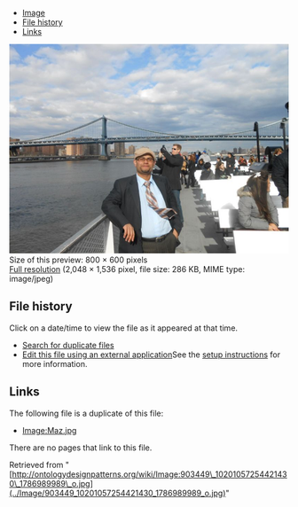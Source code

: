 * [Image](../Image/903449_10201057254421430_1786989989_o.jpg#file)
* [File history](../Image/903449_10201057254421430_1786989989_o.jpg#filehistory)
* [Links](../Image/903449_10201057254421430_1786989989_o.jpg#filelinks)

[![Image:903449 10201057254421430 1786989989 o.jpg](../images/thumb/f/fb/903449_10201057254421430_1786989989_o.jpg/800px-903449_10201057254421430_1786989989_o.jpg)](../images/f/fb/903449_10201057254421430_1786989989_o.jpg)  
Size of this preview: 800 × 600 pixels  
[Full resolution](../images/f/fb/903449_10201057254421430_1786989989_o.jpg)‎ (2,048 × 1,536 pixel, file size: 286 KB, MIME type: image/jpeg)

## File history

Click on a date/time to view the file as it appeared at that time.



  
* [Search for duplicate files](http://ontologydesignpatterns.org/wiki/Special:FileDuplicateSearch/903449_10201057254421430_1786989989_o.jpg "Special:FileDuplicateSearch/903449 10201057254421430 1786989989 o.jpg")
* [Edit this file using an external application](http://ontologydesignpatterns.org/wiki/index.php?title=Image:903449_10201057254421430_1786989989_o.jpg&action=edit&externaledit=true&mode=file "Image:903449 10201057254421430 1786989989 o.jpg")See the [setup instructions](http://www.mediawiki.org/wiki/Manual:External_editors "http://www.mediawiki.org/wiki/Manual:External_editors") for more information.

## Links



The following file is a duplicate of this file:


* [Image:Maz.jpg](../Image/Maz.jpg "Image:Maz.jpg")


There are no pages that link to this file.




Retrieved from "[http://ontologydesignpatterns.org/wiki/Image:903449\_10201057254421430\_1786989989\_o.jpg](../Image/903449_10201057254421430_1786989989_o.jpg)"